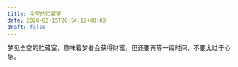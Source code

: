```yaml
---
title: 全空的贮藏室
date: 2020-02-15T20:54:12+08:00
draft: false
---
```


梦见全空的贮藏室，意味着梦者会获得财富，但还要再等一段时间，不要太过于心急。

